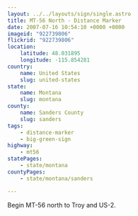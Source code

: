 ```yaml
---
layout: ../../layouts/sign/single.astro
title: MT-56 North - Distance Marker
date: 2007-07-16 10:54:10 +0000 +0000
imageid: "922739806"
flickrid: "922739806"
location:
    latitude: 48.031895
    longitude: -115.854281
country:
    name: United States
    slug: united-states
state:
    name: Montana
    slug: montana
county:
    name: Sanders County
    slug: sanders
tags:
    - distance-marker
    - big-green-sign
highway:
    - mt56
statePages:
    - state/montana
countyPages:
    - state/montana/sanders

---
```

Begin MT-56 north to Troy and US-2.